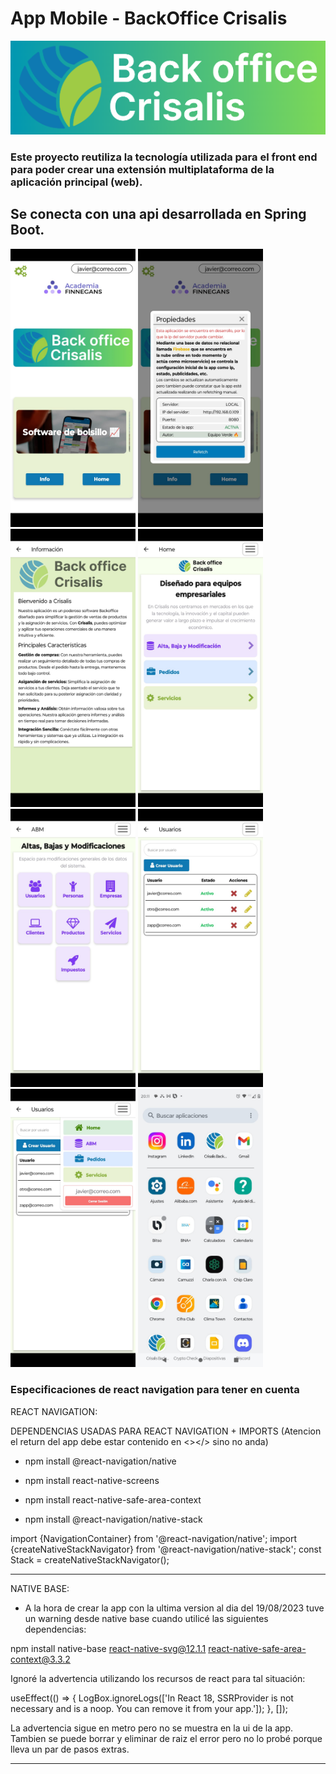 # App Mobile - BackOffice Crisalis

![Alt text](assets/images/logoColor.png)

### Este proyecto reutiliza la tecnología utilizada para el front end para poder crear una extensión multiplataforma de la aplicación principal (web).

## Se conecta con una api desarrollada en Spring Boot.
<div>
  <img src="./capturas/img7.jpeg" width="200px"/>
  <img src="./capturas/img8.jpeg" width="200px"/>
  <img src="./capturas/img4.jpeg" width="200px"/>
  <img src="./capturas/img6.jpeg" width="200px"/>
  <img src="./capturas/img2.jpeg" width="200px"/>
  <img src="./capturas/img1.jpeg" width="200px"/>
  <img src="./capturas/img3.jpeg" width="200px"/>
  <img src="./capturas/img5.jpeg" width="200px"/>
</div>



### Especificaciones de react navigation para tener en cuenta

REACT NAVIGATION:

DEPENDENCIAS USADAS PARA REACT NAVIGATION + IMPORTS (Atencion el return del app debe estar contenido en <></> sino no anda)

- npm install @react-navigation/native

- npm install react-native-screens

- npm install react-native-safe-area-context

- npm install @react-navigation/native-stack

import {NavigationContainer} from '@react-navigation/native';
import {createNativeStackNavigator} from '@react-navigation/native-stack';
const Stack = createNativeStackNavigator();

--------------------------------------------------------------
NATIVE BASE:

- A la hora de crear la app con la ultima version al dia del 19/08/2023 tuve un warning desde native base cuando utilicé las siguientes dependencias:

npm install native-base react-native-svg@12.1.1 react-native-safe-area-context@3.3.2

Ignoré la advertencia utilizando los recursos de react para tal situación:

useEffect(() => {
    LogBox.ignoreLogs(['In React 18, SSRProvider is not necessary and is a noop. You can remove it from your app.']);
  }, []);

La advertencia sigue en metro pero no se muestra en la ui de la app. Tambien se puede borrar y eliminar de raiz el error pero no lo probé porque lleva un par de pasos extras.

-------------------------------------------------------------

